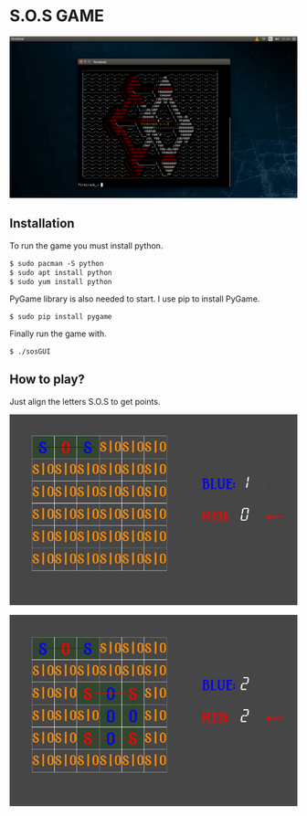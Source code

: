 # S.O.S GAME

![](screenshots/1.png)

## Installation
To run the game you must install python.
```
$ sudo pacman -S python
$ sudo apt install python
$ sudo yum install python
```
PyGame library is also needed to start.
I use pip to install PyGame.
```
$ sudo pip install pygame
```
Finally run the game with.
```
$ ./sosGUI
```

## How to play?
Just align the letters S.O.S to get points.

![](screenshots/2.png)

![](screenshots/3.png)
